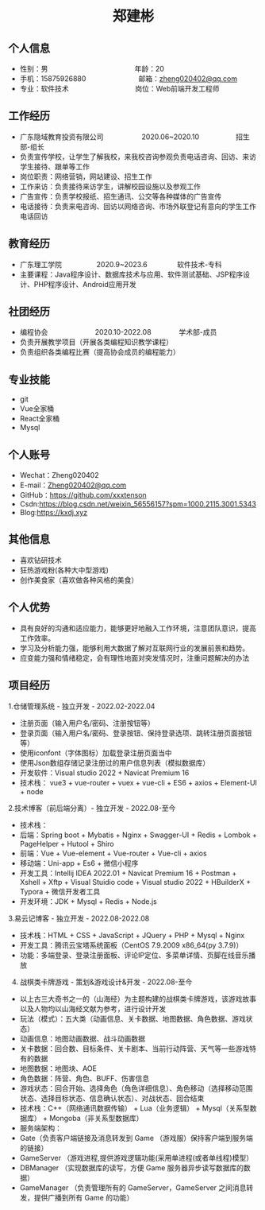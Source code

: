  <center>
     <h1>郑建彬</h1>
 </center>
 
 ## 个人信息
 
 * 性别：男&emsp;&emsp;&emsp;&emsp;&emsp;&emsp;&emsp;&emsp;&emsp;&emsp;&emsp;&emsp;&ensp;年龄：20
 * 手机：15875926880 &ensp;&emsp;&emsp;&emsp;&emsp;&emsp;&emsp;&ensp;  邮箱：zheng020402@qq.com
 * 专业：软件技术  &emsp;&emsp;&emsp;&emsp;&emsp;&emsp;&emsp;&emsp;&emsp;  岗位：Web前端开发工程师

## 工作经历

* 广东隐域教育投资有限公司&emsp;&emsp;&emsp;&emsp;&emsp;&ensp;2020.06~2020.10&emsp;&emsp;&emsp;&emsp;&emsp; 招生部-组长
* 负责宣传学校，让学生了解我校，来我校咨询参观负责电话咨询、回访、来访学生接待、跟单等工作
* 岗位职责：网络营销，网站建设、招生工作
* 工作来访：负责接待来访学生，讲解校园设施以及参观工作
* 广告宣传：负责学校报纸、招生通讯、公交等各种媒体的广告宣传
* 电话接待：负责来电咨询、回访以网络咨询、市场外联登记有意向的学生工作电话回访

## 教育经历

* 广东理工学院&emsp;&emsp;&emsp;&emsp;&emsp;2020.9~2023.6&emsp;&emsp;&emsp;&emsp; 软件技术-专科
* 主要课程：Java程序设计、数据库技术与应用、软件测试基础、JSP程序设计、PHP程序设计、Android应用开发

## 社团经历

* 编程协会 &ensp;&emsp;&emsp;&emsp;&emsp;&emsp;&emsp;2020.10-2022.08&emsp;&emsp;&emsp;&emsp;学术部-成员
* 负责开展教学项目（开展各类编程知识教学课程）
* 负责组织各类编程比赛（提高协会成员的编程能力）

## 专业技能

* git
* Vue全家桶
* React全家桶
* Mysql

## 个人账号

* Wechat：Zheng020402
* E-mail：Zheng020402@qq.com
* GitHub：https://github.com/xxxtenson
* Csdn:https://blog.csdn.net/weixin_56556157?spm=1000.2115.3001.5343
* Blog:https://kxdj.xyz

## 其他信息

* 喜欢钻研技术
* 狂热游戏粉(各种大中型游戏)
* 创作美食家（喜欢做各种风格的美食）

## 个人优势

* 具有良好的沟通和适应能力，能够更好地融入工作环境，注意团队意识，提高工作效率。
* 学习及分析能力强，能够利用大数据了解对互联网行业的发展前景和趋势。
* 应变能力强和情绪稳定，会有理性地面对突发情况时，注重问题解决的办法

## 项目经历

1.仓储管理系统 - 独立开发 - 2022.02-2022.04

* 注册页面（输入用户名/密码、注册按钮等）
* 登录页面（输入用户名/密码、登录按钮、保持登录选项、跳转注册页面按钮等）
* 使用iconfont（字体图标）加载登录注册页面当中
* 使用Json数组存储记录注册过的用户信息列表（模拟数据库）
* 开发软件：Visual studio 2022 + Navicat Premium 16
* 技术栈： vue3 + vue-router + vuex + vue-cli + ES6 + axios + Element-UI + node

2.技术博客（前后端分离）- 独立开发 - 2022.08-至今

* 技术栈：
* 后端：Spring boot + Mybatis + Nginx + Swagger-UI + Redis + Lombok + PageHelper + Hutool + Shiro
* 前端：Vue + Vue-element + Vue-router + Vue-cli + axios
* 移动端：Uni-app + Es6 + 微信小程序
* 开发工具：Intellij IDEA 2022.01 + Navicat Premium 16 + Postman + Xshell + Xftp + Visual Stuidio code + Visual studio 2022 + HBuilderX + Typora + 微信开发者工具
* 开发环境：JDK + Mysql + Redis + Node.js

3.易云记博客 - 独立开发 - 2022.08-2022.08

* 技术栈：HTML + CSS + JavaScript + JQuery + PHP + Mysql + Nginx
* 开发工具：腾讯云宝塔系统面板（CentOS 7.9.2009 x86_64(py 3.7.9)）
* 功能：多端登录、登录注册面板、评论IP定位、多菜单详情、页脚在线音乐播放

4. 战棋类卡牌游戏 - 策划&游戏设计&开发 - 2022.08-至今

* 以上古三大奇书之一的（山海经）为主题构建的战棋类卡牌游戏，该游戏故事以及人物均以山海经文献为参考，进行设计开发
* 玩法（模式）：五大类（动画信息、关卡数据、地图数据、角色数据、游戏状态）
* 动画信息：地图动画数据、战斗动画数据
* 关卡数据：回合数、目标条件、关卡剧本、当前行动阵营、天气等一些游戏特有的数据
* 地图数据：地图块、AOE
* 角色数据：阵营、角色、BUFF、伤害信息
* 游戏状态：回合开始、选择角色（角色详细信息）、角色移动（选择移动范围状态、选择目标状态、信息确认状态）、对战状态、回合结束
* 技术栈：C++（网络通讯数据传输） + Lua（业务逻辑） + Mysql（关系型数据库） + Mongoba（非关系型数据库）
* 服务端架构：
* Gate（负责客户端链接及消息转发到 Game （游戏服）保持客户端到服务端的链接）
* GameServer （游戏进程,提供游戏逻辑功能(采用单进程(或者单线程)模型）
* DBManager （实现数据库的读写，方便 Game 服务器异步读写数据库的数据）
* GameManager （负责管理所有的 GameServer，GameServer 之间消息转发，提供广播到所有 Game 的功能）
